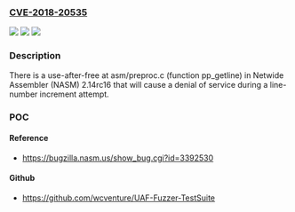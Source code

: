 ### [CVE-2018-20535](https://cve.mitre.org/cgi-bin/cvename.cgi?name=CVE-2018-20535)
![](https://img.shields.io/static/v1?label=Product&message=n%2Fa&color=blue)
![](https://img.shields.io/static/v1?label=Version&message=n%2Fa&color=blue)
![](https://img.shields.io/static/v1?label=Vulnerability&message=n%2Fa&color=brighgreen)

### Description

There is a use-after-free at asm/preproc.c (function pp_getline) in Netwide Assembler (NASM) 2.14rc16 that will cause a denial of service during a line-number increment attempt.

### POC

#### Reference
- https://bugzilla.nasm.us/show_bug.cgi?id=3392530

#### Github
- https://github.com/wcventure/UAF-Fuzzer-TestSuite

